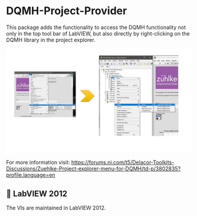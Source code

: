 # DQMH-Project-Provider
This package adds the functionality to access the DQMH functionality not only in the top tool bar of LabVIEW, but also directly by right-clicking on the DQMH library in the project explorer.

![Example of Project Provider](https://github.com/Zuehlke/DQMH-Project-Provider/blob/main/ProjectProvider.jpg)

For more information visit:
https://forums.ni.com/t5/Delacor-Toolkits-Discussions/Zuehlke-Project-explorer-menu-for-DQMH/td-p/3802835?profile.language=en


## :wrench: LabVIEW 2012

The VIs are maintained in LabVIEW 2012.
